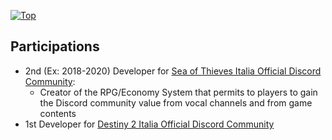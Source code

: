 <!--
**Romans96/Romans96** is a ✨ _special_ ✨ repository because its `README.md` (this file) appears on your GitHub profile.

Here are some ideas to get you started:

- 🔭 I’m currently working on ...
- 🌱 I’m currently learning ...
- 👯 I’m looking to collaborate on ...
- 🤔 I’m looking for help with ...
- 💬 Ask me about ...
- 📫 How to reach me: ...
- 😄 Pronouns: ...
- ⚡ Fun fact: ...
-->

[![Top](https://github-readme-stats.vercel.app/api/top-langs/?username=Romans96&layout=compact)](https://github.com/anuraghazra/github-readme-stats)


## Participations

- 2nd (Ex: 2018-2020) Developer for [Sea of Thieves Italia Official Discord Community](https://discord.com/invite/SeaOfThievesIT):
  - Creator of the RPG/Economy System that permits to players to gain the Discord community value from vocal channels and from game contents
- 1st Developer for [Destiny 2 Italia Official Discord Community](https://discord.com/invite/destiny2italia)



